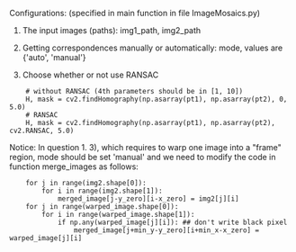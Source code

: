 Configurations: (specified in main function in file ImageMosaics.py)

1. The input images (paths): img1_path, img2_path

2. Getting correspondences manually or automatically: mode, values are {'auto', 'manual'}

3. Choose whether or not use RANSAC 
```
    # without RANSAC (4th parameters should be in [1, 10])
    H, mask = cv2.findHomography(np.asarray(pt1), np.asarray(pt2), 0, 5.0)
    # RANSAC
    H, mask = cv2.findHomography(np.asarray(pt1), np.asarray(pt2), cv2.RANSAC, 5.0)
```
Notice: In question 1. 3), which requires to warp one image into a "frame" region, mode should be set 'manual' and we need to modify the code in function merge_images as follows:
```
    for j in range(img2.shape[0]):
        for i in range(img2.shape[1]):
            merged_image[j-y_zero][i-x_zero] = img2[j][i]
	for j in range(warped_image.shape[0]):
		for i in range(warped_image.shape[1]):
			if np.any(warped_image[j][i]): ## don't write black pixel
				merged_image[j+min_y-y_zero][i+min_x-x_zero] = warped_image[j][i]
```